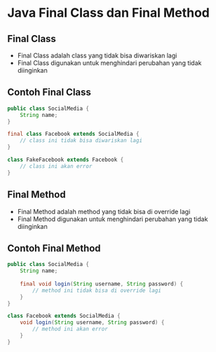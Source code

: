 # Java Final Class dan Final Method

## Final Class

- Final Class adalah class yang tidak bisa diwariskan lagi
- Final Class digunakan untuk menghindari perubahan yang tidak diinginkan

## Contoh Final Class

```java
public class SocialMedia {
    String name;
}

final class Facebook extends SocialMedia {
    // class ini tidak bisa diwariskan lagi
}

class FakeFacebook extends Facebook {
    // class ini akan error
}
```

## Final Method

- Final Method adalah method yang tidak bisa di override lagi
- Final Method digunakan untuk menghindari perubahan yang tidak diinginkan

## Contoh Final Method

```java
public class SocialMedia {
    String name;
    
    final void login(String username, String password) {
        // method ini tidak bisa di override lagi
    }
}

class Facebook extends SocialMedia {
    void login(String username, String password) {
        // method ini akan error
    }
}
```

